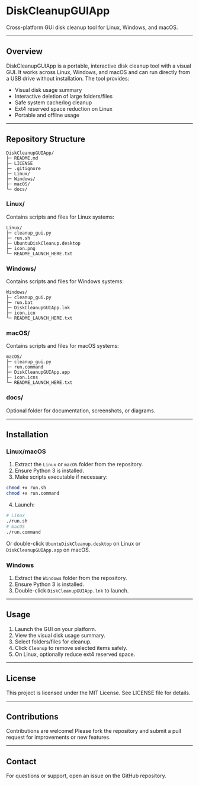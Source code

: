# DiskCleanupGUIApp

Cross-platform GUI disk cleanup tool for Linux, Windows, and macOS.

---

## Overview

DiskCleanupGUIApp is a portable, interactive disk cleanup tool with a visual GUI. It works across Linux, Windows, and macOS and can run directly from a USB drive without installation. The tool provides:

* Visual disk usage summary
* Interactive deletion of large folders/files
* Safe system cache/log cleanup
* Ext4 reserved space reduction on Linux
* Portable and offline usage

---

## Repository Structure

```
DiskCleanupGUIApp/
├─ README.md
├─ LICENSE
├─ .gitignore
├─ Linux/
├─ Windows/
├─ macOS/
└─ docs/
```

### Linux/

Contains scripts and files for Linux systems:

```
Linux/
├─ cleanup_gui.py
├─ run.sh
├─ UbuntuDiskCleanup.desktop
├─ icon.png
└─ README_LAUNCH_HERE.txt
```

### Windows/

Contains scripts and files for Windows systems:

```
Windows/
├─ cleanup_gui.py
├─ run.bat
├─ DiskCleanupGUIApp.lnk
├─ icon.ico
└─ README_LAUNCH_HERE.txt
```

### macOS/

Contains scripts and files for macOS systems:

```
macOS/
├─ cleanup_gui.py
├─ run.command
├─ DiskCleanupGUIApp.app
├─ icon.icns
└─ README_LAUNCH_HERE.txt
```

### docs/

Optional folder for documentation, screenshots, or diagrams.

---

## Installation

### Linux/macOS

1. Extract the `Linux` or `macOS` folder from the repository.
2. Ensure Python 3 is installed.
3. Make scripts executable if necessary:

```bash
chmod +x run.sh
chmod +x run.command
```

4. Launch:

```bash
# Linux
./run.sh
# macOS
./run.command
```

Or double-click `UbuntuDiskCleanup.desktop` on Linux or `DiskCleanupGUIApp.app` on macOS.

### Windows

1. Extract the `Windows` folder from the repository.
2. Ensure Python 3 is installed.
3. Double-click `DiskCleanupGUIApp.lnk` to launch.

---

## Usage

1. Launch the GUI on your platform.
2. View the visual disk usage summary.
3. Select folders/files for cleanup.
4. Click `Cleanup` to remove selected items safely.
5. On Linux, optionally reduce ext4 reserved space.

---

## License

This project is licensed under the MIT License. See LICENSE file for details.

---

## Contributions

Contributions are welcome! Please fork the repository and submit a pull request for improvements or new features.

---

## Contact

For questions or support, open an issue on the GitHub repository.
